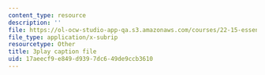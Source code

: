 ```yaml
---
content_type: resource
description: ''
file: https://ol-ocw-studio-app-qa.s3.amazonaws.com/courses/22-15-essential-numerical-methods-fall-2014/17aeecf9e849d9397dc649de9ccb3610_LhPZwdhutgU.srt
file_type: application/x-subrip
resourcetype: Other
title: 3play caption file
uid: 17aeecf9-e849-d939-7dc6-49de9ccb3610
---
```

